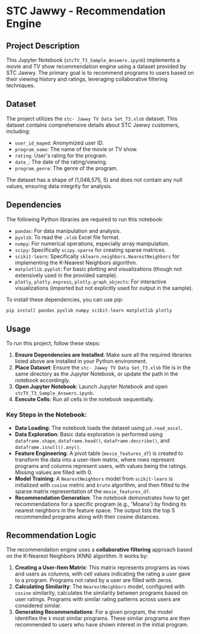 # STC Jawwy - Recommendation Engine

## Project Description

This Jupyter Notebook (`stcTV_T3_Sample_Answers.ipynb`) implements a movie and TV show recommendation engine using a dataset provided by STC Jawwy. The primary goal is to recommend programs to users based on their viewing history and ratings, leveraging collaborative filtering techniques.

## Dataset

The project utilizes the `stc- Jawwy TV Data Set_T3.xlsb` dataset. This dataset contains comprehensive details about STC Jawwy customers, including:

*   `user_id_maped`: Anonymized user ID.
*   `program_name`: The name of the movie or TV show.
*   `rating`: User's rating for the program.
*   `date_`: The date of the rating/viewing.
*   `program_genre`: The genre of the program.

The dataset has a shape of (1,048,575, 5) and does not contain any null values, ensuring data integrity for analysis.

## Dependencies

The following Python libraries are required to run this notebook:

*   `pandas`: For data manipulation and analysis.
*   `pyxlsb`: To read the `.xlsb` Excel file format.
*   `numpy`: For numerical operations, especially array manipulation.
*   `scipy`: Specifically `scipy.sparse` for creating sparse matrices.
*   `scikit-learn`: Specifically `sklearn.neighbors.NearestNeighbors` for implementing the K-Nearest Neighbors algorithm.
*   `matplotlib.pyplot`: For basic plotting and visualizations (though not extensively used in the provided sample).
*   `plotly`, `plotly.express`, `plotly.graph_objects`: For interactive visualizations (imported but not explicitly used for output in the sample).

To install these dependencies, you can use pip:

```bash
pip install pandas pyxlsb numpy scikit-learn matplotlib plotly
```

## Usage

To run this project, follow these steps:

1.  **Ensure Dependencies are Installed**: Make sure all the required libraries listed above are installed in your Python environment.
2.  **Place Dataset**: Ensure the `stc- Jawwy TV Data Set_T3.xlsb` file is in the same directory as the Jupyter Notebook, or update the path in the notebook accordingly.
3.  **Open Jupyter Notebook**: Launch Jupyter Notebook and open `stcTV_T3_Sample_Answers.ipynb`.
4.  **Execute Cells**: Run all cells in the notebook sequentially.

### Key Steps in the Notebook:

*   **Data Loading**: The notebook loads the dataset using `pd.read_excel`.
*   **Data Exploration**: Basic data exploration is performed using `dataframe.shape`, `dataframe.head()`, `dataframe.describe()`, and `dataframe.isnull().any()`.
*   **Feature Engineering**: A pivot table (`movie_features_df`) is created to transform the data into a user-item matrix, where rows represent programs and columns represent users, with values being the ratings. Missing values are filled with 0.
*   **Model Training**: A `NearestNeighbors` model from `scikit-learn` is initialized with `cosine` metric and `brute` algorithm, and then fitted to the sparse matrix representation of the `movie_features_df`.
*   **Recommendation Generation**: The notebook demonstrates how to get recommendations for a specific program (e.g., 'Moana') by finding its nearest neighbors in the feature space. The output lists the top 5 recommended programs along with their cosine distances.

## Recommendation Logic

The recommendation engine uses a **collaborative filtering** approach based on the K-Nearest Neighbors (KNN) algorithm. It works by:

1.  **Creating a User-Item Matrix**: This matrix represents programs as rows and users as columns, with cell values indicating the rating a user gave to a program. Programs not rated by a user are filled with zeros.
2.  **Calculating Similarity**: The `NearestNeighbors` model, configured with `cosine` similarity, calculates the similarity between programs based on user ratings. Programs with similar rating patterns across users are considered similar.
3.  **Generating Recommendations**: For a given program, the model identifies the `k` most similar programs. These similar programs are then recommended to users who have shown interest in the initial program.



